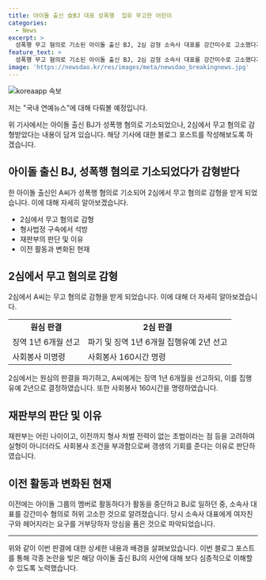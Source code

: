 ```yaml
---
title: 아이돌 출신 女BJ 대표 성폭행  집유 무고한 어린이
categories:
  - News
excerpt: >
  성폭행 무고 혐의로 기소된 아이돌 출신 BJ, 2심 감형 소속사 대표를 강간미수로 고소했다가 무고 혐의로 재판을 받았던 아이돌 출신 BJ가 2심에서 감형을 받았다. 서울중앙지법 형사항소4-1부는 A씨에게 징역 1년 6개월을 선고한 원심을 파기하고, 집행유예 2년과 사회봉사 160시간을 명령했다. 재판부는 객관적 증거가 없다면 피고소인은 억울하게 처벌받았을 것이라며, 실형이 아니더라도 갱생의 기회를 주는 것도 의미 있을 것이라고 밝혔다.
feature_text: >
  성폭행 무고 혐의로 기소된 아이돌 출신 BJ, 2심 감형 소속사 대표를 강간미수로 고소했다가 무고 혐의로 재판을 받았던 아이돌 출신 BJ가 2심에서 감형을 받았다. 서울중앙지법 형사항소4-1부는 A씨에게 징역 1년 6개월을 선고한 원심을 파기하고, 집행유예 2년과 사회봉사 160시간을 명령했다. 재판부는 객관적 증거가 없다면 피고소인은 억울하게 처벌받았을 것이라며, 실형이 아니더라도 갱생의 기회를 주는 것도 의미 있을 것이라고 밝혔다.
image: 'https://newsdao.kr/res/images/meta/newsdao_breakingnews.jpg'
---
```


<p><img src="https://newsdao.kr/res/images/meta/newsdao_breakingnews.jpg" alt="koreaapp 속보" /></p>

<p>저는 "국내 연예뉴스"에 대해 다뤄볼 예정입니다.</p>

<p data-ke-size="size16">위 기사에서는 아이돌 출신 BJ가 성폭행 혐의로 기소되었으나, 2심에서 무고 혐의로 감형받았다는 내용이 담겨 있습니다. 해당 기사에 대한 블로그 포스트를 작성해보도록 하겠습니다.</p>

<h2 data-ke-size="size26">아이돌 출신 BJ, 성폭행 혐의로 기소되었다가 감형받다</h2>

<p data-ke-size="size16">한 아이돌 출신인 A씨가 성폭행 혐의로 기소되어 2심에서 무고 혐의로 감형을 받게 되었습니다. 이에 대해 자세히 알아보겠습니다.</p>

<ul>
  <li>2심에서 무고 혐의로 감형</li>
  <li>형사법정 구속에서 석방</li>
  <li>재판부의 판단 및 이유</li>
  <li>이전 활동과 변화된 현재</li>
</ul>

<h2 data-ke-size="size26">2심에서 무고 혐의로 감형</h2>

<p data-ke-size="size16">2심에서 A씨는 무고 혐의로 감형을 받게 되었습니다. 이에 대해 더 자세히 알아보겠습니다.</p>

<table>
  <tr>
    <td style="text-align: center; height: 17px;"><b>원심 판결</b></td>
    <td style="text-align: center; height: 17px;"><b>2심 판결</b></td>
  </tr>
  <tr>
    <td>징역 1년 6개월 선고</td>
    <td>파기 및 징역 1년 6개월 집행유예 2년 선고</td>
  </tr>
  <tr>
    <td>사회봉사 미명령</td>
    <td>사회봉사 160시간 명령</td>
  </tr>
</table>

<p data-ke-size="size16">2심에서는 원심의 판결을 파기하고, A씨에게는 징역 1년 6개월을 선고하되, 이를 집행유예 2년으로 결정하였습니다. 또한 사회봉사 160시간을 명령하였습니다.</p>

<h2 data-ke-size="size26">재판부의 판단 및 이유</h2>

<p data-ke-size="size16">재판부는 어린 나이이고, 이전까지 형사 처벌 전력이 없는 초범이라는 점 등을 고려하여 실형이 아니더라도 사회봉사 조건을 부과함으로써 갱생의 기회를 준다는 이유로 판단하였습니다.</p>

<h2 data-ke-size="size26">이전 활동과 변화된 현재</h2>

<p data-ke-size="size16">이전에는 아이돌 그룹의 멤버로 활동하다가 활동을 중단하고 BJ로 일하던 중, 소속사 대표를 강간미수 혐의로 허위 고소한 것으로 알려졌습니다. 당시 소속사 대표에게 여자친구와 헤어지라는 요구를 거부당하자 앙심을 품은 것으로 파악되었습니다.</p>

<hr>

<p data-ke-size="size16">위와 같이 이번 판결에 대한 상세한 내용과 배경을 살펴보았습니다. 이번 블로그 포스트를 통해 각종 논란을 빚은 해당 아이돌 출신 BJ의 사안에 대해 보다 심층적으로 이해할 수 있도록 노력했습니다.</p>

